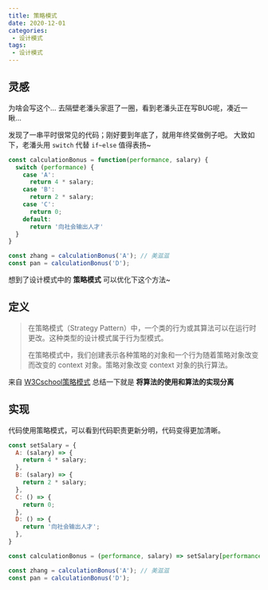 ```yaml
---
title: 策略模式
date: 2020-12-01
categories:
 - 设计模式
tags:
 - 设计模式
---
```



## 灵感

为啥会写这个... 去隔壁老潘头家逛了一圈，看到老潘头正在写BUG呢，凑近一瞅...

发现了一串平时很常见的代码；刚好要到年底了，就用年终奖做例子吧。
大致如下，老潘头用 `switch` 代替 `if~else` 值得表扬~

```javascript
const calculationBonus = function(performance, salary) {
  switch (performance) {
    case 'A':
      return 4 * salary;
    case 'B':
      return 2 * salary;
    case 'C':
      return 0;
    default:
      return '向社会输出人才'
  }
}

const zhang = calculationBonus('A'); // 美滋滋
const pan = calculationBonus('D');
```

想到了设计模式中的 **策略模式** 可以优化下这个方法~


## 定义

> 在策略模式（Strategy Pattern）中，一个类的行为或其算法可以在运行时更改。这种类型的设计模式属于行为型模式。
>
> 在策略模式中，我们创建表示各种策略的对象和一个行为随着策略对象改变而改变的 context 对象。策略对象改变 context 对象的执行算法。

来自 [W3Cschool策略模式](https://www.w3cschool.cn/shejimoshi/strategy-pattern.html) 总结一下就是 **将算法的使用和算法的实现分离**


## 实现

代码使用策略模式，可以看到代码职责更新分明，代码变得更加清晰。

```js
const setSalary = {
  A: (salary) => {
    return 4 * salary;
  },
  B: (salary) => {
    return 2 * salary;
  },
  C: () => {
    return 0;
  },
  D: () => {
    return '向社会输出人才';
  },
}

const calculationBonus = (performance, salary) => setSalary[performance](salary);

const zhang = calculationBonus('A'); // 美滋滋
const pan = calculationBonus('D');
```
